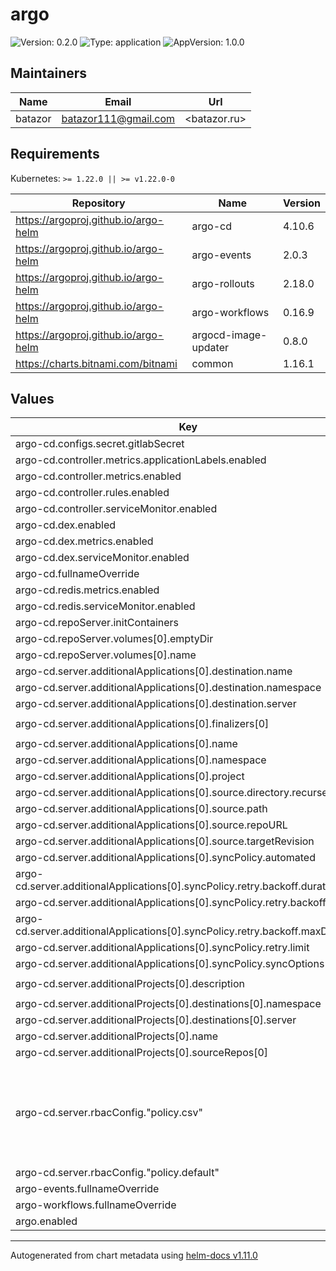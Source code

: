 # argo

![Version: 0.2.0](https://img.shields.io/badge/Version-0.2.0-informational?style=flat-square) ![Type: application](https://img.shields.io/badge/Type-application-informational?style=flat-square) ![AppVersion: 1.0.0](https://img.shields.io/badge/AppVersion-1.0.0-informational?style=flat-square)

## Maintainers

| Name | Email | Url |
| ---- | ------ | --- |
| batazor | <batazor111@gmail.com> | <batazor.ru> |

## Requirements

Kubernetes: `>= 1.22.0 || >= v1.22.0-0`

| Repository | Name | Version |
|------------|------|---------|
| https://argoproj.github.io/argo-helm | argo-cd | 4.10.6 |
| https://argoproj.github.io/argo-helm | argo-events | 2.0.3 |
| https://argoproj.github.io/argo-helm | argo-rollouts | 2.18.0 |
| https://argoproj.github.io/argo-helm | argo-workflows | 0.16.9 |
| https://argoproj.github.io/argo-helm | argocd-image-updater | 0.8.0 |
| https://charts.bitnami.com/bitnami | common | 1.16.1 |

## Values

| Key | Type | Default | Description |
|-----|------|---------|-------------|
| argo-cd.configs.secret.gitlabSecret | string | `"secret-gitlab"` |  |
| argo-cd.controller.metrics.applicationLabels.enabled | bool | `true` |  |
| argo-cd.controller.metrics.enabled | bool | `true` |  |
| argo-cd.controller.rules.enabled | bool | `true` |  |
| argo-cd.controller.serviceMonitor.enabled | bool | `true` |  |
| argo-cd.dex.enabled | bool | `true` |  |
| argo-cd.dex.metrics.enabled | bool | `true` |  |
| argo-cd.dex.serviceMonitor.enabled | bool | `true` |  |
| argo-cd.fullnameOverride | string | `"argocd"` |  |
| argo-cd.redis.metrics.enabled | bool | `true` |  |
| argo-cd.redis.serviceMonitor.enabled | bool | `true` |  |
| argo-cd.repoServer.initContainers | list | `[]` |  |
| argo-cd.repoServer.volumes[0].emptyDir | object | `{}` |  |
| argo-cd.repoServer.volumes[0].name | string | `"custom-tools"` |  |
| argo-cd.server.additionalApplications[0].destination.name | string | `"in-cluster"` |  |
| argo-cd.server.additionalApplications[0].destination.namespace | string | `"shortlink"` |  |
| argo-cd.server.additionalApplications[0].destination.server | string | `""` |  |
| argo-cd.server.additionalApplications[0].finalizers[0] | string | `"resources-finalizer.argocd.argoproj.io"` |  |
| argo-cd.server.additionalApplications[0].name | string | `"shortlink"` |  |
| argo-cd.server.additionalApplications[0].namespace | string | `"shortlink"` |  |
| argo-cd.server.additionalApplications[0].project | string | `"shortlink"` |  |
| argo-cd.server.additionalApplications[0].source.directory.recurse | bool | `true` |  |
| argo-cd.server.additionalApplications[0].source.path | string | `"argocd"` |  |
| argo-cd.server.additionalApplications[0].source.repoURL | string | `"git@github.com:batazor/shortlink.git"` |  |
| argo-cd.server.additionalApplications[0].source.targetRevision | string | `"HEAD"` |  |
| argo-cd.server.additionalApplications[0].syncPolicy.automated | string | `nil` |  |
| argo-cd.server.additionalApplications[0].syncPolicy.retry.backoff.duration | string | `"5s"` |  |
| argo-cd.server.additionalApplications[0].syncPolicy.retry.backoff.factor | int | `2` |  |
| argo-cd.server.additionalApplications[0].syncPolicy.retry.backoff.maxDuration | string | `"5m0s"` |  |
| argo-cd.server.additionalApplications[0].syncPolicy.retry.limit | int | `2` |  |
| argo-cd.server.additionalApplications[0].syncPolicy.syncOptions[0] | string | `"CreateNamespace=true"` |  |
| argo-cd.server.additionalProjects[0].description | string | `"Shortlink service (Microservice example)"` |  |
| argo-cd.server.additionalProjects[0].destinations[0].namespace | string | `"*"` |  |
| argo-cd.server.additionalProjects[0].destinations[0].server | string | `"*"` |  |
| argo-cd.server.additionalProjects[0].name | string | `"shortlink"` |  |
| argo-cd.server.additionalProjects[0].sourceRepos[0] | string | `"*"` |  |
| argo-cd.server.rbacConfig."policy.csv" | string | `"p, role:org-admin, applications, *, */*, allow\np, role:org-admin, clusters, get, *, allow\np, role:org-admin, repositories, get, *, allow\np, role:org-admin, repositories, create, *, allow\np, role:org-admin, repositories, update, *, allow\np, role:org-admin, repositories, delete, *, allow\ng, devops, role:admin\ng, gitlab, role:org-admin\n"` |  |
| argo-cd.server.rbacConfig."policy.default" | string | `"role:readonly"` |  |
| argo-events.fullnameOverride | string | `"argo-events"` |  |
| argo-workflows.fullnameOverride | string | `"argo-workflows"` |  |
| argo.enabled | bool | `true` |  |

----------------------------------------------
Autogenerated from chart metadata using [helm-docs v1.11.0](https://github.com/norwoodj/helm-docs/releases/v1.11.0)
